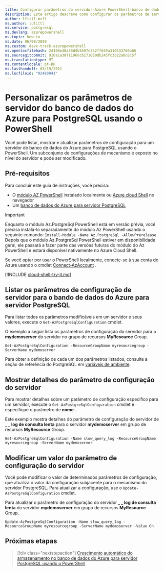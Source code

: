 ```yaml
---
title: Configurar parâmetros do servidor-Azure PowerShell-banco de dados do Azure para PostgreSQL
description: Este artigo descreve como configurar os parâmetros de serviço no banco de dados do Azure para PostgreSQL usando o PowerShell.
author: lfittl-msft
ms.author: lufittl
ms.service: postgresql
ms.devlang: azurepowershell
ms.topic: how-to
ms.date: 06/08/2020
ms.custom: devx-track-azurepowershell
ms.openlocfilehash: 24106e40a78d4b5607c352ffd49a310533760a66
ms.sourcegitcommit: 910a1a38711966cb171050db245fc3b22abc8c5f
ms.translationtype: MT
ms.contentlocale: pt-BR
ms.lasthandoff: 03/19/2021
ms.locfileid: "92489941"
---
```

# <a name="customize-azure-database-for-postgresql-server-parameters-using-powershell"></a>Personalizar os parâmetros de servidor do banco de dados do Azure para PostgreSQL usando o PowerShell

Você pode listar, mostrar e atualizar parâmetros de configuração para um servidor de banco de dados do Azure para PostgreSQL usando o PowerShell. Um subconjunto de configurações de mecanismo é exposto no nível do servidor e pode ser modificado.

## <a name="prerequisites"></a>Pré-requisitos

Para concluir este guia de instruções, você precisa:

- O [módulo AZ PowerShell](/powershell/azure/install-az-ps) instalado localmente ou [Azure cloud Shell](https://shell.azure.com/) no navegador
- Um [banco de dados do Azure para servidor PostgreSQL](quickstart-create-postgresql-server-database-using-azure-powershell.md)

> [!IMPORTANT]
> Enquanto o módulo Az.PostgreSql PowerShell está em versão prévia, você precisa instalá-lo separadamente do módulo Az PowerShell usando o seguinte comando: `Install-Module -Name Az.PostgreSql -AllowPrerelease`.
> Depois que o módulo Az.PostgreSql PowerShell estiver em disponibilidade geral, ele passará a fazer parte das versões futuras do módulo do Az PowerShell e estará disponível nativamente no Azure Cloud Shell.

Se você optar por usar o PowerShell localmente, conecte-se à sua conta do Azure usando o cmdlet [Connect-AzAccount](/powershell/module/az.accounts/connect-azaccount) .

[!INCLUDE [cloud-shell-try-it.md](../../includes/cloud-shell-try-it.md)]

## <a name="list-server-configuration-parameters-for-azure-database-for-postgresql-server"></a>Listar os parâmetros de configuração de servidor para o bando de dados do Azure para servidor PostgreSQL

Para listar todos os parâmetros modificáveis em um servidor e seus valores, execute o `Get-AzPostgreSqlConfiguration` cmdlet.

O exemplo a seguir lista os parâmetros de configuração do servidor para o **mydemoserver** do servidor no grupo de recursos **MyResource** Group.

```azurepowershell-interactive
Get-AzPostgreSqlConfiguration -ResourceGroupName myresourcegroup -ServerName mydemoserver
```

Para obter a definição de cada um dos parâmetros listados, consulte a seção de referência do PostgreSQL em [variáveis de ambiente](https://www.postgresql.org/docs/12/libpq-envars.html).

## <a name="show-server-configuration-parameter-details"></a>Mostrar detalhes do parâmetro de configuração do servidor

Para mostrar detalhes sobre um parâmetro de configuração específico para um servidor, execute o `Get-AzPostgreSqlConfiguration` cmdlet e especifique o parâmetro de **nome** .

Este exemplo mostra detalhes do parâmetro de configuração do servidor de **\_ \_ log de consulta lenta** para o servidor **mydemoserver** em grupo de recursos **MyResource** Group.

```azurepowershell-interactive
Get-AzPostgreSqlConfiguration -Name slow_query_log -ResourceGroupName myresourcegroup -ServerName mydemoserver
```

## <a name="modify-a-server-configuration-parameter-value"></a>Modificar um valor do parâmetro de configuração do servidor

Você pode modificar o valor de determinados parâmetros de configuração, que atualiza o valor da configuração subjacente para o mecanismo do servidor PostgreSQL. Para atualizar a configuração, use o `Update-AzPostgreSqlConfiguration` cmdlet.

Para atualizar o parâmetro de configuração do servidor **\_ \_ log de consulta lenta** do servidor **mydemoserver** em grupo de recursos **MyResource** Group.

```azurepowershell-interactive
Update-AzPostgreSqlConfiguration -Name slow_query_log -ResourceGroupName myresourcegroup -ServerName mydemoserver -Value On
```

## <a name="next-steps"></a>Próximas etapas

> [!div class="nextstepaction"]
> [Crescimento automático do armazenamento no banco de dados do Azure para servidor PostgreSQL usando o PowerShell](howto-auto-grow-storage-powershell.md).
